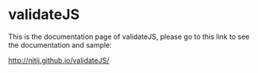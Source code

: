 validateJS
==========

This is the documentation page of validateJS, please go to this link to see the documentation and sample: 

http://nitij.github.io/validateJS/


